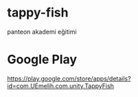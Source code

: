 # tappy-fish
 panteon akademi eğitimi
 
# Google Play 
https://play.google.com/store/apps/details?id=com.UEmelih.com.unity.TappyFish
